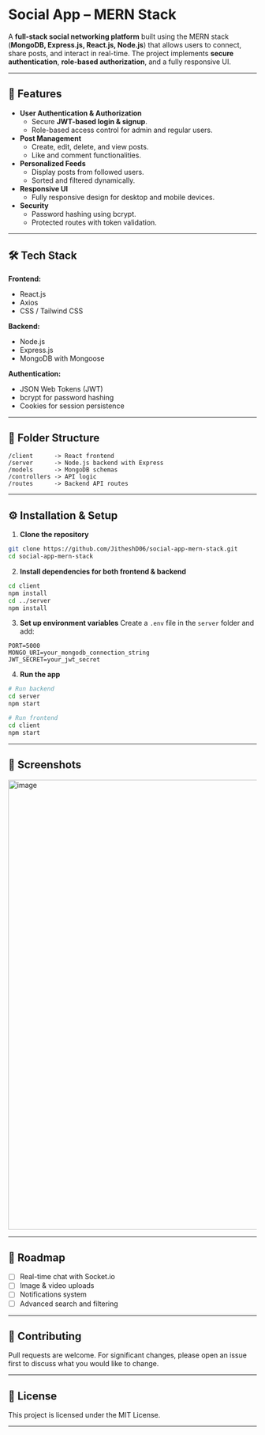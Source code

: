# **Social App – MERN Stack**

A **full-stack social networking platform** built using the MERN stack (**MongoDB, Express.js, React.js, Node.js**) that allows users to connect, share posts, and interact in real-time. The project implements **secure authentication**, **role-based authorization**, and a fully responsive UI.

---

## **🚀 Features**
- **User Authentication & Authorization**
  - Secure **JWT-based login & signup**.
  - Role-based access control for admin and regular users.
- **Post Management**
  - Create, edit, delete, and view posts.
  - Like and comment functionalities.
- **Personalized Feeds**
  - Display posts from followed users.
  - Sorted and filtered dynamically.
- **Responsive UI**
  - Fully responsive design for desktop and mobile devices.
- **Security**
  - Password hashing using bcrypt.
  - Protected routes with token validation.

---

## **🛠 Tech Stack**
**Frontend:**
- React.js
- Axios
- CSS / Tailwind CSS

**Backend:**
- Node.js
- Express.js
- MongoDB with Mongoose

**Authentication:**
- JSON Web Tokens (JWT)
- bcrypt for password hashing
- Cookies for session persistence

---

## **📂 Folder Structure**
```
/client      -> React frontend
/server      -> Node.js backend with Express
/models      -> MongoDB schemas
/controllers -> API logic
/routes      -> Backend API routes
```

---

## **⚙️ Installation & Setup**
1. **Clone the repository**
```bash
git clone https://github.com/JitheshD06/social-app-mern-stack.git
cd social-app-mern-stack
```
2. **Install dependencies for both frontend & backend**
```bash
cd client
npm install
cd ../server
npm install
```
3. **Set up environment variables**
Create a `.env` file in the `server` folder and add:
```
PORT=5000
MONGO_URI=your_mongodb_connection_string
JWT_SECRET=your_jwt_secret
```
4. **Run the app**
```bash
# Run backend
cd server
npm start

# Run frontend
cd client
npm start
```

---

## **📸 Screenshots**

<img width="1901" height="910" alt="image" src="https://github.com/user-attachments/assets/88bc81e1-eb64-425f-8f78-f8738ea54c4e" />


---

## **📌 Roadmap**
- [ ] Real-time chat with Socket.io
- [ ] Image & video uploads
- [ ] Notifications system
- [ ] Advanced search and filtering

---

## **🤝 Contributing**
Pull requests are welcome. For significant changes, please open an issue first to discuss what you would like to change.

---

## **📜 License**
This project is licensed under the MIT License.

---

